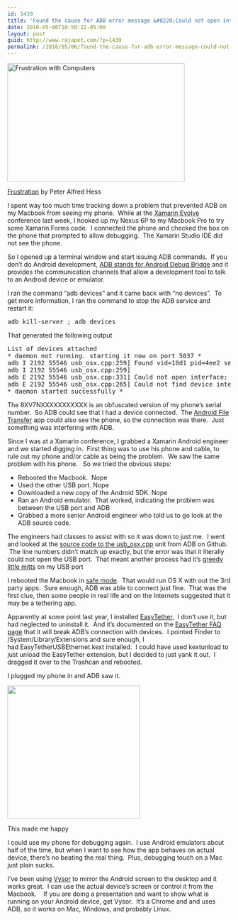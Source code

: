 ```yaml
---
id: 1439
title: 'Found the cause for ADB error message &#8220;Could not open interface: e00002c5&#8221;'
date: 2016-05-06T10:50:22-05:00
layout: post
guid: http://www.rajapet.com/?p=1439
permalink: /2016/05/06/found-the-cause-for-adb-error-message-could-not-open-interface-e00002c5/
---
```

<div style="width: 410px" class="wp-caption aligncenter">
  <a href="https://www.flickr.com/photos/peterhess/2976755407"><img loading="lazy" class="" src="https://i2.wp.com/photos.smugmug.com/photos/i-bX9mPQR/0/S/i-bX9mPQR-S.jpg?resize=400%2C267&#038;ssl=1" alt="Frustration with Computers" width="400" height="267"  /></a>
  
  <p class="wp-caption-text">
    <a href="https://www.flickr.com/photos/peterhess/2976755407">Frustration</a> by Peter Alfred Hess
  </p>
</div>

I spent way too much time tracking down a problem that prevented ADB on my Macbook from seeing my phone.  While at the [Xamarin Evolve](https://evolve.xamarin.com/) conference last week, I hooked up my Nexus 6P to my Macbook Pro to try some Xamarin.Forms code.  I connected the phone and checked the box on the phone that prompted to allow debugging.  The Xamarin Studio IDE did not see the phone.

So I opened up a terminal window and start issuing ADB commands.  If you don&#8217;t do Android development, [ADB stands for Android Debug Bridge](http://developer.android.com/tools/help/adb.html) and it provides the communication channels that allow a development tool to talk to an Android device or emulator.

I ran the command &#8220;adb devices&#8221; and it came back with &#8220;no devices&#8221;.  To get more information, I ran the command to stop the ADB service and restart it:

<pre>adb kill-server ; adb devices</pre>

That generated the following output

<pre>List of devices attached
* daemon not running. starting it now on port 5037 *
adb I 2192 55546 usb_osx.cpp:259] Found vid=18d1 pid=4ee2 serial=8XV7NXXXXXXXXXXX
adb I 2192 55546 usb_osx.cpp:259]
adb E 2192 55546 usb_osx.cpp:331] Could not open interface: e00002c5
adb E 2192 55546 usb_osx.cpp:265] Could not find device interface
* daemon started successfully *</pre>

The 8XV7NXXXXXXXXXXX is an obfuscated version of my phone&#8217;s serial number.  So ADB could see that I had a device connected.  The [Android File Transfer](https://www.android.com/filetransfer/) app could also see the phone, so the connection was there.  Just something was interfering with ADB.

Since I was at a Xamarin conference, I grabbed a Xamarin Android engineer and we started digging in.  First thing was to use his phone and cable, to rule out my phone and/or cable as being the problem.  We saw the same problem with his phone.   So we tried the obvious steps:

  * Rebooted the Macbook.  Nope
  * Used the other USB port. Nope
  * Downloaded a new copy of the Android SDK. Nope
  * Ran an Android emulator.  That worked, indicating the problem was between the USB port and ADB
  * Grabbed a more senior Android engineer who told us to go look at the ADB source code.

The engineers had classes to assist with so it was down to just me.  I went and looked at the [source code to the usb_osx.cpp](https://github.com/android/platform_system_core/blob/master/adb/usb_osx.cpp) unit from ADB on Github.  The line numbers didn&#8217;t match up exactly, but the error was that it literally could not open the USB port.  That meant another process had it&#8217;s [greedy little mitts](http://www.ravelry.com/patterns/library/greedy-little-mitts) on my USB port

I rebooted the Macbook in [safe mode](https://support.apple.com/kb/PH21875?locale=en_US).  That would run OS X with out the 3rd party apps.  Sure enough, ADB was able to connect just fine.  That was the first clue, then some people in real life and on the Internets suggested that it may be a tethering app.

Apparently at some point last year, I installed [EasyTether](http://www.mobile-stream.com/easytether/android.html),  I don&#8217;t use it, but had neglected to uninstall it.  And it&#8217;s documented on the [EasyTether FAQ page](http://www.mobile-stream.com/easytether/android_faq.html#adbmacosx) that it will break ADB&#8217;s connection with devices.  I pointed Finder to /System/Library/Extensions and sure enough, I had EasyTetherUSBEthernet.kext installed.  I could have used kextunload to just unload the EasyTether extension, but I decided to just yank it out.  I dragged it over to the Trashcan and rebooted.

I plugged my phone in and ADB saw it.

<div style="width: 309px" class="wp-caption aligncenter">
  <img loading="lazy" class="" src="https://i1.wp.com/photos.smugmug.com/photos/i-6tx22wp/0/S/i-6tx22wp-S.png?resize=299%2C300&#038;ssl=1" width="299" height="300"  />
  
  <p class="wp-caption-text">
    This made me happy
  </p>
</div>

I could use my phone for debugging again.  I use Android emulators about half of the time, but when I want to see how the app behaves on actual device, there&#8217;s no beating the real thing.  Plus, debugging touch on a Mac just plain sucks.

I&#8217;ve been using [Vysor](http://www.vysor.io/) to mirror the Android screen to the desktop and it works great.  I can use the actual device&#8217;s screen or control it from the Macbook.    If you are doing a presentation and want to show what is running on your Android device, get Vysor.  It&#8217;s a Chrome and and uses ADB, so it works on Mac, Windows, and probably Linux.